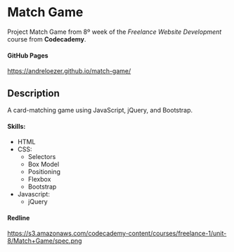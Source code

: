 Match Game
==========

Project Match Game from 8º week of the *Freelance Website Development* course from **Codecademy**.

#### GitHub Pages

https://andreloezer.github.io/match-game/

Description
-----------

A card-matching game using JavaScript, jQuery, and Bootstrap.

#### Skills:
- HTML
- CSS:
  - Selectors
  - Box Model
  - Positioning
  - Flexbox
  - Bootstrap
- Javascript:
  - jQuery

#### Redline

https://s3.amazonaws.com/codecademy-content/courses/freelance-1/unit-8/Match+Game/spec.png
